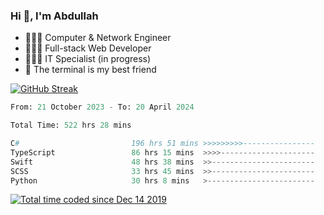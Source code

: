 <h3>Hi 👋, I'm Abdullah</h3>

- 👷🏼‍♂️ Computer & Network Engineer
- 👨🏻‍💻 Full-stack Web Developer
- 👨🏻‍💻 IT Specialist (in progress)
- 🖤 The terminal is my best friend

[![GitHub Streak](https://streak-stats.demolab.com?user=al3bad&theme=transparent&date_format=j%20M%5B%20Y%5D)](https://git.io/streak-stats)

<!--START_SECTION:waka-->

```python
From: 21 October 2023 - To: 20 April 2024

Total Time: 522 hrs 28 mins

C#                         196 hrs 51 mins >>>>>>>>>----------------   37.27 %
TypeScript                 86 hrs 15 mins  >>>>---------------------   16.33 %
Swift                      48 hrs 38 mins  >>-----------------------   09.21 %
SCSS                       33 hrs 45 mins  >>-----------------------   06.39 %
Python                     30 hrs 8 mins   >------------------------   05.71 %
```

<!--END_SECTION:waka-->

<p>
  <a href="https://wakatime.com/@ce2a2aac-0d6b-4d65-b864-8a4bcaf12967"><img src="https://wakatime.com/badge/user/ce2a2aac-0d6b-4d65-b864-8a4bcaf12967.svg" alt="Total time coded since Dec 14 2019" /></a>
</p>
